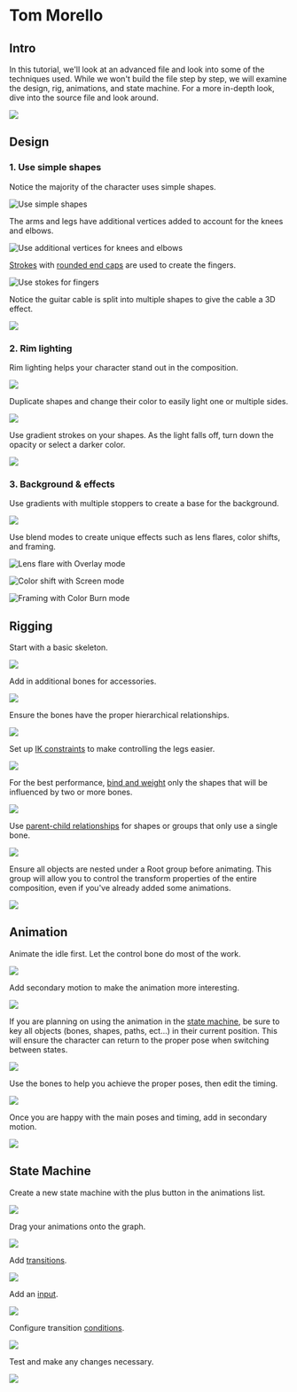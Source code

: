 # Tom Morello

## Intro

In this tutorial, we'll look at an advanced file and look into some of the techniques used. While we won't build the file step by step, we will examine the design, rig, animations, and state machine. For a more in-depth look, dive into the source file and look around.

![](../.gitbook/assets/2021-08-12-12.56.13.gif)

## Design

### 1. Use simple shapes

Notice the majority of the character uses simple shapes.

![Use simple shapes](../.gitbook/assets/2021-08-12-13.15.25%20%281%29.gif)

The arms and legs have additional vertices added to account for the knees and elbows.

![Use additional vertices for knees and elbows](../.gitbook/assets/2021-08-12-13.18.26.gif)



[Strokes](../editor/fundamentals/fill-and-stroke/#stroke) with [rounded end caps](../editor/fundamentals/fill-and-stroke/#cap) are used to create the fingers.

![Use stokes for fingers](../.gitbook/assets/2021-08-12-13.24.07.gif)

Notice the guitar cable is split into multiple shapes to give the cable a 3D effect.

![](../.gitbook/assets/2021-08-12-13.36.30.gif)



### 2. Rim lighting

Rim lighting helps your character stand out in the composition.

![](../.gitbook/assets/screen-shot-2021-08-12-at-2.14.48-pm.png)

Duplicate shapes and change their color to easily light one or multiple sides.

![](../.gitbook/assets/2021-08-12-15.05.23.gif)

Use gradient strokes on your shapes. As the light falls off, turn down the opacity or select a darker color.

![](../.gitbook/assets/2021-08-12-15.16.37.gif)

### 3. Background & effects

Use gradients with multiple stoppers to create a base for the background.

![](../.gitbook/assets/2021-08-12-15.26.52.gif)

Use blend modes to create unique effects such as lens flares, color shifts, and framing.

![Lens flare with Overlay mode](../.gitbook/assets/2021-08-12-15.36.35.gif)

![Color shift with Screen mode](../.gitbook/assets/2021-08-12-15.39.08.gif)

![Framing with Color Burn mode](../.gitbook/assets/2021-08-12-15.46.27.gif)

## Rigging

Start with a basic skeleton.

![](../.gitbook/assets/2021-08-16-09.32.59.gif)

Add in additional bones for accessories.

![](../.gitbook/assets/2021-08-16-09.52.06.gif)

Ensure the bones have the proper hierarchical relationships.

![](../.gitbook/assets/2021-08-16-12.41.45%20%281%29.gif)

Set up [IK constraints](../editor/constraints/ik-constraint.md) to make controlling the legs easier.

![](../.gitbook/assets/2021-08-16-12.51.42.gif)

For the best performance, [bind and weight](../editor/manipulating-shapes/bones/#2-binding) only the shapes that will be influenced by two or more bones. 

![](../.gitbook/assets/2021-08-16-13.09.57.gif)

Use [parent-child relationships](../editor/manipulating-shapes/bones/#1-hierarchical-relationships) for shapes or groups that only use a single bone.

![](../.gitbook/assets/2021-08-16-13.14.20%20%281%29.gif)

Ensure all objects are nested under a Root group before animating. This group will allow you to control the transform properties of the entire composition, even if you've already added some animations.

![](../.gitbook/assets/2021-08-16-13.20.51.gif)



## Animation

Animate the idle first. Let the control bone do most of the work.

![](../.gitbook/assets/2021-08-16-13.45.18.gif)

Add secondary motion to make the animation more interesting.

![](../.gitbook/assets/2021-08-16-13.45.55.gif)

If you are planning on using the animation in the [state machine](../editor/state-machine.md), be sure to key all objects \(bones, shapes, paths, ect...\) in their current position. This will ensure the character can return to the proper pose when switching between states.

![](../.gitbook/assets/2021-08-16-13.57.27.gif)

Use the bones to help you achieve the proper poses, then edit the timing.

![](../.gitbook/assets/2021-08-16-14.20.15.gif)

Once you are happy with the main poses and timing, add in secondary motion.

![](../.gitbook/assets/2021-08-16-14.38.23.gif)

## State Machine

Create a new state machine with the plus button in the animations list.

![](../.gitbook/assets/2021-08-16-14.51.22.gif)

Drag your animations onto the graph.

![](../.gitbook/assets/2021-08-16-15.00.10.gif)

Add [transitions](../editor/state-machine.md#create-transitions).

![](../.gitbook/assets/2021-08-16-15.05.09.gif)

Add an [input](../editor/state-machine.md#inputs).

![](../.gitbook/assets/2021-08-16-15.07.50.gif)

Configure transition [conditions](../editor/state-machine.md#conditions).

![](../.gitbook/assets/2021-08-16-15.10.19.gif)

Test and make any changes necessary.

![](../.gitbook/assets/2021-08-16-15.11.20.gif)











